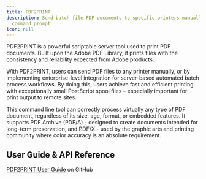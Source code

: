 ```yaml
---
title: PDF2PRINT
description: Send batch file PDF documents to specific printers manually or with
  command prompt
icon: null
---
```


PDF2PRINT is a powerful scriptable server tool used to print PDF documents. Built upon the Adobe PDF Library, it prints files with the consistency and reliability expected from Adobe products.

With PDF2PRINT, users can send PDF files to any printer manually, or by implementing enterprise-level integration for server-based automated batch process workflows. By doing this, users achieve fast and efficient printing with exceptionally small PostScript spool files – especially important for print output to remote sites.

This command line tool can correctly process virtually any type of PDF document, regardless of its size, age, format, or embedded features. It supports PDF Archive (PDF/A) - designed to create documents intended for long-term preservation, and PDF/X - used by the graphic arts and printing community where color accuracy is an absolute requirement. 

## User Guide & API Reference

[PDF2PRINT User Guide](https://github.com/datalogics/datalogics.github.io/blob/c600730629950fc9714bcda9ce7fafc31b8eaac4/PDF2PRINT/PDF2PRINT.pdf) on GitHub
